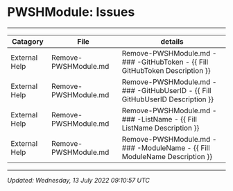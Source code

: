 # PWSHModule: Issues

---

| Catagory      | File                 | details                                                                        |
| ------------- | -------------------- | ------------------------------------------------------------------------------ |
| External Help | Remove-PWSHModule.md | Remove-PWSHModule.md - ### -GitHubToken - {{ Fill GitHubToken Description }}   |
| External Help | Remove-PWSHModule.md | Remove-PWSHModule.md - ### -GitHubUserID - {{ Fill GitHubUserID Description }} |
| External Help | Remove-PWSHModule.md | Remove-PWSHModule.md - ### -ListName - {{ Fill ListName Description }}         |
| External Help | Remove-PWSHModule.md | Remove-PWSHModule.md - ### -ModuleName - {{ Fill ModuleName Description }}     |

---

*Updated: Wednesday, 13 July 2022 09:10:57 UTC*
